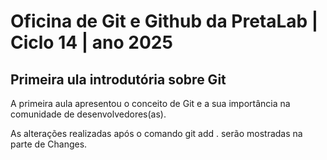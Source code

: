 # Oficina de Git e Github da PretaLab | Ciclo 14 | ano 2025

## Primeira ula introdutória sobre Git
A primeira aula apresentou o conceito de Git e a sua importância na comunidade de desenvolvedores(as).

As alterações realizadas após o comando git add . serão mostradas na parte de Changes. 